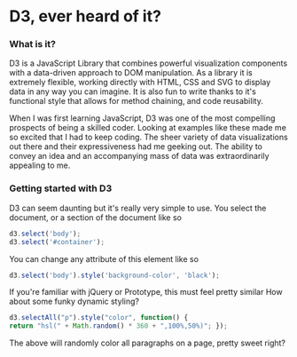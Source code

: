# D3, ever heard of it?

### What is it?
D3 is a JavaScript Library that combines powerful visualization components with a data-driven approach to DOM manipulation. As a library it is extremely flexible, working directly with HTML, CSS and SVG to display data in any way you can imagine. It is also fun to write thanks to it's functional style that allows for method chaining, and code reusability.

When I was first learning JavaScript, D3 was one of the most compelling prospects of being a skilled coder. Looking at examples like these made me so excited that I had to keep coding. The sheer variety of data visualizations out there and their expressiveness had me geeking out. The ability to convey an idea and an accompanying mass of data was extraordinarily appealing to me.

### Getting started with D3
D3 can seem daunting but it's really very simple to use.
You select the document, or a section of the document like so 

```js
d3.select('body');
d3.select('#container');
```

You can change any attribute of this element like so 
```js
d3.select('body').style('background-color', 'black'); 
```

If you're familiar with jQuery or Prototype, this must feel pretty similar
How about some funky dynamic styling? 

```js
d3.selectAll("p").style("color", function() { 
return "hsl(" + Math.random() * 360 + ",100%,50%)"; });
```

 The above will randomly color all paragraphs on a page, pretty sweet right?
 
 <script type="text/javascript">
// Creating radio buttons

var shapeData = ["Triangle", "Circle", "Square", "Rectangle"], 
    j = 3;  // Choose the rectangle as default

// Create the shape selectors
var form = d3.select("body").append("form");

labels = form.selectAll("label")
    .data(shapeData)
    .enter()
    .append("label")
    .text(function(d) {return d;})
    .insert("input")
    .attr({
        type: "radio",
        class: "shape",
        name: "mode",
        value: function(d, i) {return i;}
    })
    .property("checked", function(d, i) {return i===j;});

 </script>

 <script type="text/javascript" src="https://cdnjs.cloudflare.com/ajax/libs/d3/3.5.6/d3.min.js"></script>
